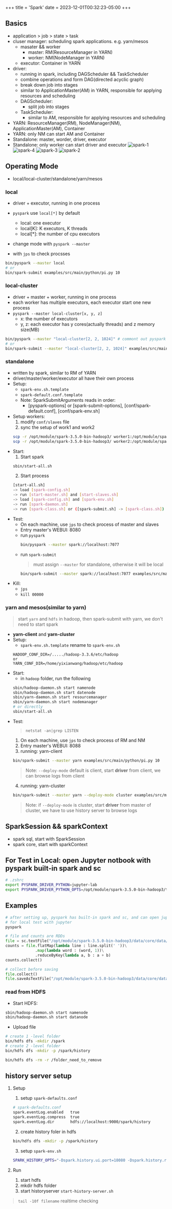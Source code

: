 +++
title = 'Spark'
date = 2023-12-01T00:32:23-05:00
+++

## Basics
- application > job > state > task
- cluser manager: scheduling spark applications. e.g. yarn/mesos
    - masater && worker
        - master: RM(ResourceManager in YARN)
        - worker: NM(NodeManager in YARN)
    - executor: Container in YARN
- driver: 
    - running in spark, including DAGScheduler && TaskScheduler
    - combine operations and form DAG(directed acyclic graph)
    - break down job into stages
    - similar to ApplicationMaster(AM) in YARN, responsible for applying resources and scheduling
    - DAGScheduler:
        - split job into stages
    - TaskScheduler:
        - similar to AM, responsible for applying resources and scheduling
- YARN: ResourceManager(RM), NodeManager(NM), ApplicationMaster(AM), Container
- YARN: only NM can start AM and Container
- Standalone: master, worder, driver, executor
- Standalone: only worker can start driver and executor
![spark-1](images-spark/spark-1.svg)
![spark-4](images-spark/spark-4.png)
![spark-3](images-spark/spark-3.png)
![spark-2](images-spark/spark-2.png)

## Operating Mode
- local/local-cluster/standalone/yarn/mesos
### local
- driver + executor, running in one process
- `pyspark` use `local[*]` by default
    - local: one executor
    - local[K]: K executors, K threads
    - local[*]: the number of cpu executors
- change mode with `pyspark --master`

- with `jps` to check procsses 
```bash
bin/pyspark --master local
# or
bin/spark-submit examples/src/main/python/pi.py 10
```

### local-cluster
- driver + master + worker, running in one process
- each worker has multiple executors, each executor start one new process
- `pyspark --master local-cluster[x, y, z]`
    - x: the number of executors
    - y, z: each executor has y cores(actually threads) and z memory size(MB)
```bash
bin/pyspark --master "local-cluster[2, 2, 1024]" # commont out pyspark setup in .zshrc
# or
bin/spark-submit --master "local-cluster[2, 2, 1024]" examples/src/main/python/pi.py 10
```

### standalone
- written by spark, similar to RM of YARN
- driver/master/worker/executor all have their own process
- Setup: 
    - `spark-env.sh.template`
    - `spark-default.conf.template`
    - Note: SparkSubmitArguments reads in order:
        - [pyspark-options] or [spark-submit-options], [conf/spark-default.conf], [conf/spark-env.sh]
- Setup workers:
    1. modify `conf/slaves` file
    2. sync the setup of work1 and work2 
    ```bash
    scp -r /opt/module/spark-3.5.0-bin-hadoop3/ worker1:/opt/module/spark-3.5.0-bin-hadoop3
    scp -r /opt/module/spark-3.5.0-bin-hadoop3/ worker2:/opt/module/spark-3.5.0-bin-hadoop3
    ```
- Start:
    1. Start spark
    ```bash
    sbin/start-all.sh
    ```
    2. Start process
    ```bash
    [start-all.sh] 
    -> load [spark-config.sh] 
    -> run [start-master.sh] and [start-slaves.sh]
    -> load [spark-config.sh] and [spark-env.sh]
    -> run [spark-daemon.sh]
    -> run [spark-class.sh] or ([spark-submit.sh] -> [spark-class.sh])
    ```
- Test:
    - On each machine, use `jps` to check process of master and slaves
    - Entry master's WEBUI: 8080
    - run `pyspark`
        ```bash
        bin/pyspark --master spark://localhost:7077
        ```
    - run `spark-submit`
        > must assign `--master` for standalone, otherwise it will be local
        ```bash
        bin/spark-submit --master spark://localhost:7077 examples/src/main/python/pi.py 10
        ```
- Kill:
    - `jps`
    - `kill 00000`

### yarn and mesos(similar to yarn)
> start `yarn` and `hdfs` in hadoop, then spark-submit
> with yarn, we don't need to start spark
- **yarn-client** and **yarn-cluster**
- Setup:
    - `spark-env.sh.template` rename to `spark-env.sh`
    ```
    HADOOP_CONF_DIR=/...../hadoop-3.3.6/etc/hadoop
    or
    YARN_CONF_DIR=/home/yixianwang/hadoop/etc/hadoop
    ```
- Start:
    - in `hadoop` folder, run the following
    ```bash
    sbin/hadoop-daemon.sh start namenode
    sbin/hadoop-daemon.sh start datenode
    sbin/yarn-daemon.sh start resourcemanager
    sbin/yarn-daemon.sh start nodemanager
    # or directly
    sbin/start-all.sh
    ```
- Test:
    > `netstat -an|grep LISTEN`
    1. On each machine, use `jps` to check process of RM and NM
    2. Entry master's WEBUI: 8088
    3. running: yarn-client
    ```bash
    bin/spark-submit --master yarn examples/src/main/python/pi.py 10
    ```
    > Note: `--deploy-mode` default is client, start **driver** from client, we can browse logs from client
    4. running: yarn-cluster
    ```bash
    bin/spark-submit --master yarn --deploy-mode cluster examples/src/main/python/pi.py 10
    ```
    > Note: if `--deploy-mode` is cluster, start **driver** from master of cluster, we have to use history server to browse logs

## SparkSession && sparkContext
- spark sql, start with SparkSession
- spark core, start with sparkContext

## For Test in Local: open Jupyter notbook with pyspark built-in spark and sc
```zsh
# .zshrc
export PYSPARK_DRIVER_PYTHON=jupyter-lab
export PYSPARK_DRIVER_PYTHON_OPTS=/opt/module/spark-3.5.0-bin-hadoop3/tutu
```

## Examples
```bash
# after setting up, pyspark has built-in spark and sc, and can open jupyter-lab
# for local test with jupyter
pyspark
```

```python
# file and counts are RDDs
file = sc.textFile("/opt/module/spark-3.5.0-bin-hadoop3/data/core/data/wordcount.txt")
counts = file.flatMap(lambda line : line.split(' '))\
             .map(lambda word : (word, 1))\
             .reduceByKey(lambda a, b : a + b)
counts.collect()

# collect before saving
file.collect()
file.saveAsTextFile("/opt/module/spark-3.5.0-bin-hadoop3/data/core/data/result")
```

### read from HDFS
- Start HDFS:
```bash
sbin/hadoop-daemon.sh start namenode
sbin/hadoop-daemon.sh start datanode
```
- Upload file
```bash
# create 1 -level folder
bin/hdfs dfs -mkdir /spark
# create 2 -level folder
bin/hdfs dfs -mkdir -p /spark/history
```

```bash
bin/hdfs dfs -rm -r /folder_need_to_remove
```

## history server setup
1. Setup
    1. setup `spark-defaults.conf`
    ```bash
    # spark-defaults.conf
    spark.eventLog.enabled   true        
    spark.eventLog.compress  true
    spark.eventLog.dir       hdfs://localhost:9000/spark/history        
    ```
    2. create history foler in hdfs
    ```bash
    bin/hdfs dfs -mkdir -p /spark/history
    ```

    3. setup `spark-env.sh`
    ```bash
    SPARK_HISTORY_OPTS="-Dspark.history.ui.port=18080 -Dspark.history.retainedApplications=3 -Dspark.history.fs.logDirectory=hdfs://localhost:9000/spark/history -Dspark.history.fs.cleaner.interval=1d -Dspark.history.fs.cleaner.maxAge=2d"
    ```
2. Run
    1. start hdfs
    2. mkdir hdfs folder
    3. start historyserver `start-history-server.sh`
> `tail -10f filename` realtime checking